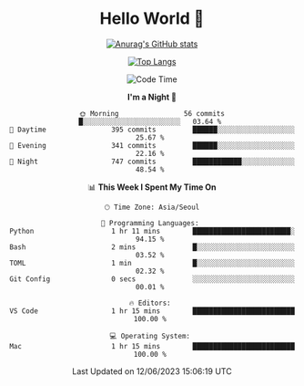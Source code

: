 <div align="center">

# Hello World 👋

[![Anurag's GitHub stats](https://github-readme-stats.vercel.app/api?username=taeho0888&show_icons=true&theme=dracula)](https://github.com/anuraghazra/github-readme-stats)

[![Top Langs](https://github-readme-stats.vercel.app/api/top-langs/?username=taeho0888&theme=dracula)](https://github.com/anuraghazra/github-readme-stats)
<!--
**taeho0888/taeho0888** is a ✨ _special_ ✨ repository because its `README.md` (this file) appears on your GitHub profile.

<!--START_SECTION:waka-->
![Code Time](http://img.shields.io/badge/Code%20Time-84%20hrs%205%20mins-blue)

**I'm a Night 🦉** 

```text
🌞 Morning                56 commits          █░░░░░░░░░░░░░░░░░░░░░░░░   03.64 % 
🌆 Daytime                395 commits         ██████░░░░░░░░░░░░░░░░░░░   25.67 % 
🌃 Evening                341 commits         ██████░░░░░░░░░░░░░░░░░░░   22.16 % 
🌙 Night                  747 commits         ████████████░░░░░░░░░░░░░   48.54 % 
```


📊 **This Week I Spent My Time On** 

```text
🕑︎ Time Zone: Asia/Seoul

💬 Programming Languages: 
Python                   1 hr 11 mins        ████████████████████████░   94.15 % 
Bash                     2 mins              █░░░░░░░░░░░░░░░░░░░░░░░░   03.52 % 
TOML                     1 min               █░░░░░░░░░░░░░░░░░░░░░░░░   02.32 % 
Git Config               0 secs              ░░░░░░░░░░░░░░░░░░░░░░░░░   00.01 % 

🔥 Editors: 
VS Code                  1 hr 15 mins        █████████████████████████   100.00 % 

💻 Operating System: 
Mac                      1 hr 15 mins        █████████████████████████   100.00 % 
```


 Last Updated on 12/06/2023 15:06:19 UTC
<!--END_SECTION:waka-->
</div>
